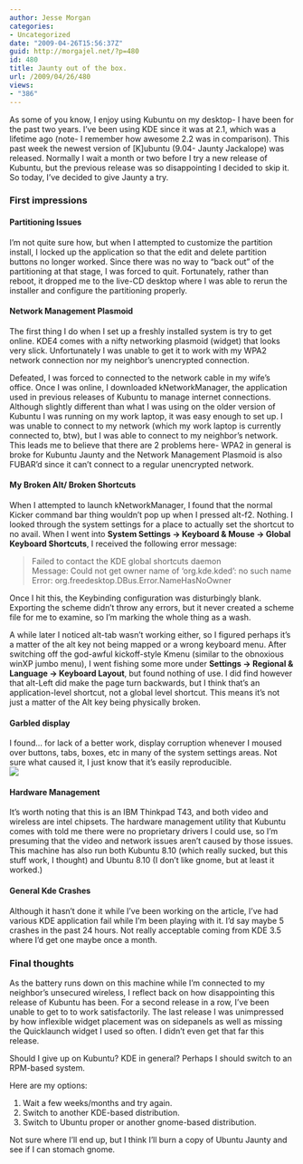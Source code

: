 ```yaml
---
author: Jesse Morgan
categories:
- Uncategorized
date: "2009-04-26T15:56:37Z"
guid: http://morgajel.net/?p=480
id: 480
title: Jaunty out of the box.
url: /2009/04/26/480
views:
- "386"
---
```


As some of you know, I enjoy using Kubuntu on my desktop- I have been for the past two years. I’ve been using KDE since it was at 2.1, which was a lifetime ago (note- I remember how awesome 2.2 was in comparison). This past week the newest version of \[K\]ubuntu (9.04- Jaunty Jackalope) was released. Normally I wait a month or two before I try a new release of Kubuntu, but the previous release was so disappointing I decided to skip it. So today, I’ve decided to give Jaunty a try.

###  First impressions

#### Partitioning Issues

I’m not quite sure how, but when I attempted to customize the partition install, I locked up the application so that the edit and delete partition buttons no longer worked. Since there was no way to “back out” of the partitioning at that stage, I was forced to quit. Fortunately, rather than reboot, it dropped me to the live-CD desktop where I was able to rerun the installer and configure the partitioning properly.

#### Network Management Plasmoid

The first thing I do when I set up a freshly installed system is try to get online. KDE4 comes with a nifty networking plasmoid (widget) that looks very slick. Unfortunately I was unable to get it to work with my WPA2 network connection nor my neighbor’s unencrypted connection.

Defeated, I was forced to connected to the network cable in my wife’s office. Once I was online, I downloaded kNetworkManager, the application used in previous releases of Kubuntu to manage internet connections. Although slightly different than what I was using on the older version of Kubuntu I was running on my work laptop, it was easy enough to set up. I was unable to connect to my network (which my work laptop is currently connected to, btw), but I was able to connect to my neighbor’s network. This leads me to believe that there are 2 problems here- WPA2 in general is broke for Kubuntu Jaunty and the Network Management Plasmoid is also FUBAR’d since it can’t connect to a regular unencrypted network.

#### My Broken Alt/ Broken Shortcuts

When I attempted to launch kNetworkManager, I found that the normal Kicker command bar thing wouldn’t pop up when I pressed alt-f2. Nothing. I looked through the system settings for a place to actually set the shortcut to no avail. When I went into **System Settings -&gt; Keyboard &amp; Mouse -&gt; Global Keyboard Shortcuts**, I received the following error message:

> Failed to contact the KDE global shortcuts daemon  
> Message: Could not get owner name of ‘org.kde.kded’: no such name  
> Error: org.freedesktop.DBus.Error.NameHasNoOwner

Once I hit this, the Keybinding configuration was disturbingly blank. Exporting the scheme didn’t throw any errors, but it never created a scheme file for me to examine, so I’m marking the whole thing as a wash.

A while later I noticed alt-tab wasn’t working either, so I figured perhaps it’s a matter of the alt key not being mapped or a wrong keyboard menu. After switching off the god-awful kickoff-style Kmenu (similar to the obnoxious winXP jumbo menu), I went fishing some more under **Settings -&gt; Regional &amp; Language -&gt; Keyboard Layout**, but found nothing of use. I did find however that alt-Left did make the page turn backwards, but I think that’s an application-level shortcut, not a global level shortcut. This means it’s not just a matter of the Alt key being physically broken.

#### Garbled display

I found… for lack of a better work, display corruption whenever I moused over buttons, tabs, boxes, etc in many of the system settings areas. Not sure what caused it, I just know that it’s easily reproducible.  
[![](http://farm4.static.flickr.com/3657/3476137015_a52089171d.jpg?v=0)](http://farm4.static.flickr.com/3657/3476137015_a52089171d.jpg?v=0)

#### Hardware Management

It’s worth noting that this is an IBM Thinkpad T43, and both video and wireless are intel chipsets. The hardware management utility that Kubuntu comes with told me there were no proprietary drivers I could use, so I’m presuming that the video and network issues aren’t caused by those issues. This machine has also run both Kubuntu 8.10 (which really sucked, but this stuff work, I thought) and Ubuntu 8.10 (I don’t like gnome, but at least it worked.)

#### General Kde Crashes

Although it hasn’t done it while I’ve been working on the article, I’ve had various KDE application fail while I’m been playing with it. I’d say maybe 5 crashes in the past 24 hours. Not really acceptable coming from KDE 3.5 where I’d get one maybe once a month.

### Final thoughts

As the battery runs down on this machine while I’m connected to my neighbor’s unsecured wireless, I reflect back on how disappointing this release of Kubuntu has been. For a second release in a row, I’ve been unable to get to to work satisfactorily. The last release I was unimpressed by how inflexible widget placement was on sidepanels as well as missing the Quicklaunch widget I used so often. I didn’t even get that far this release.

Should I give up on Kubuntu? KDE in general? Perhaps I should switch to an RPM-based system.

Here are my options:

1. Wait a few weeks/months and try again.
2. Switch to another KDE-based distribution.
3. Switch to Ubuntu proper or another gnome-based distribution.

Not sure where I’ll end up, but I think I’ll burn a copy of Ubuntu Jaunty and see if I can stomach gnome.